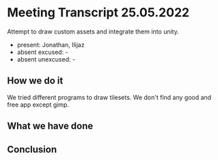 # Meeting Transcript 25.05.2022

Attempt to draw custom assets and integrate them into unity.

- present: Jonathan, Ilijaz
- absent excused: -
- absent unexcused: -

## How we do it

We tried different programs to draw tilesets. We don't find any good and free app except gimp.

## What we have done



## Conclusion

